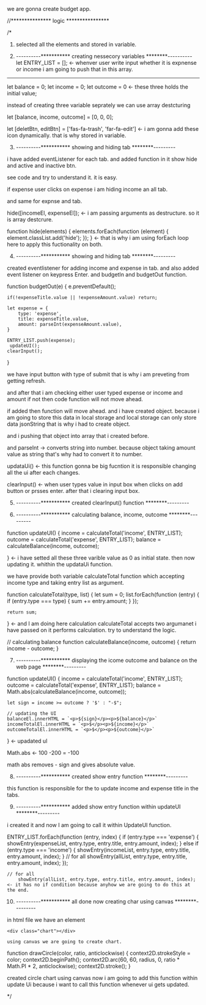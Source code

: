 we are gonna create budget app.

//*************** logic ****************

/*
1. selected all the elements and stored in variable.

2. ----------*********** creating nessecory variables ********----------
let ENTRY_LIST = []; <-  whenver user write input whether it is expnense or income i am going to push that in this array.

-------------------------------------------------

let balance = 0;
let income = 0;
let outcome = 0 <- these three holds the initial value;

instead of creating three variable seprately we can use array destcturing

let [balance, income, outcome] = [0, 0, 0];

let [deletBtn, editBtn] = ['fas-fa-trash', 'far-fa-edit'] <- i am gonna add these icon dynamically. that is why stored in variable.


3. ----------*********** showing and hiding tab ********---------

i have added eventListener for each tab. and added function in it show hide and active and inactive btn.

see code and try to understand it. it is easy.

if expense user clicks on expense i am hiding income an all tab.

and same for expnse and tab.

 hide([incomeEl, expenseEl]); <- i am passing arguments as destructure. so it is array destcrure.

 function hide(elements) {
	elements.forEach(function (element) {
		element.classList.add('hide');
	});
} <- that is why i am using forEach loop here to apply this fuctionality on both.

 4. ----------*********** showing and hiding tab ********---------

 created eventlistener for adding income and expense in tab. and also added event listener on keypress Enter. and budgetIn and budgetOut function.

 function budgetOut(e) {
    e.preventDefault();

    if(!expenseTitle.value || !expenseAmount.value) return;

    let expense = {
        type: 'expense',
        title: expenseTitle.value,
        amount: parseInt(expenseAmount.value),
    }

    ENTRY_LIST.push(expense);
     updateUI();
    clearInput();
}

we have input button with type of submit that is why i am preveting from getting refresh.

and after that i am checking either user typed expense or income and amount if not then code function will not move ahead.

if added then function will move ahead. and i have created object. because i am going to store this data in local storage and local storage can only store data jsonString that is why i had to create object.

and i pushing that object into array that i created before.

and parseInt -> converts string into number. because object taking amount value as string that's why had to convert it to number.

updataUi() <- this function gonna be big fucntion it is responsible changing all the ui after each changes.

clearInput() <- when user types value in input box when clicks on add button or prsses enter. after that i clearing input box.

 5. ----------*********** created clearInput() function  ********---------

 6. ----------*********** calculating balance, income, outcome  ********---------

 function updateUI() {
    income = calculateTotal('income', ENTRY_LIST);
	outcome = calculateTotal('expense', ENTRY_LIST);
	balance = calculateBalance(income, outcome);

} <- i have setted all these three varible value as 0 as initial state. then now updating it. whithin the updataUi function.

we have provide both variable calculateTotal function which accepting income type and taking entry list as argument.

function calculateTotal(type, list) {
	let sum = 0;
	list.forEach(function (entry) {
		if (entry.type === type) {
			sum += entry.amount;
		}
	});

	return sum;
} <- and I am doing here calculation calculateTotal accepts two argumanet i have passed on it performs calculation. try to understand the logic.

// calculating balance
function calculateBalance(income, outcome) {
    return income - outcome;
}



 7. ----------*********** displaying the icome outcome and balance on the web page  ********---------



function updateUI() {
	income = calculateTotal('income', ENTRY_LIST);
	outcome = calculateTotal('expense', ENTRY_LIST);
	balance = Math.abs(calculateBalance(income, outcome));

    let sign = income >= outcome ? '$' : "-$";

    // updating the UI
    balanceEl.innerHTML = `<p>${sign}</p><p>${balance}</p>`
    incomeTotalEl.innerHTML = `<p>$</p><p>${income}</p>`
    outcomeTotalEl.innerHTML = `<p>$</p><p>${outcome}</p>`
} <- upadated ul

Math.abs <- 100 -200 = -100

math abs removes - sign and gives absolute value.

8. ----------*********** created show entry function  ********---------

this function is responsible for the to update income and expense title in the tabs.

9. ----------*********** added show entry function within updateUI  ********---------

i created it and now I am going to call it within UpdateUI function.

ENTRY_LIST.forEach(function (entry, index) {
		if (entry.type === 'expense') {
			showEntry(expenseList, entry.type, entry.title, entry.amount, index);
		} else if (entry.type === 'income') {
			showEntry(incomeList, entry.type, entry.title, entry.amount, index);
		}
		// for all
		showEntry(allList, entry.type, entry.title, entry.amount, index);
	});

    // for all
		showEntry(allList, entry.type, entry.title, entry.amount, index); <- it has no if condition because anyhow we are going to do this at the end.

10. ----------*********** all done now creating char using canvas   ********---------

in html file we have an element 

    <div class="chart"></div>

    using canvas we are going to create chart.


function drawCircle(color, ratio, anticlockwise) {
    context2D.strokeStyle = color;
    context2D.beginPath();
    context2D.arc(60, 60, radius, 0, ratio * Math.PI * 2, anticlockwise);
    context2D.stroke();
}

created circle chart using canvas now i am going to add this function within update Ui because i want to call this function whenever ui gets updated.



*/